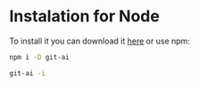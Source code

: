 # Instalation for Node

To install it you can download it [here](#todo-add-link) or use npm:

```bash
npm i -D git-ai
```

```bash
git-ai -i
```

